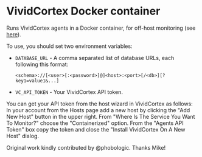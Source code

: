 # VividCortex Docker container

Runs VividCortex agents in a Docker container, for off-host monitoring (see
[here](https://www.vividcortex.com/docs/installing/#off-host-monitoring)).

To use, you should set two environment variables:

* `DATABASE_URL` - A comma separated list of database URLs, each following this
format:

	```
	<schema>://[<user>[:<password>]@]<host>:<port>[/<db>][?key1=value1&...]
	```

* `VC_API_TOKEN` - Your VividCortex API token.

You can get your API token from the host wizard in VividCortex as follows:
In your account from the Hosts page add a new host by clicking the "Add New
Host" button in the upper right. From "Where Is The Service You Want To
Monitor?" choose the "Containerized" option. From the "Agents API Token" box
copy the token and close the "Install VividCortex On A New Host" dialog.


Original work kindly contributed by @phobologic. Thanks Mike!
